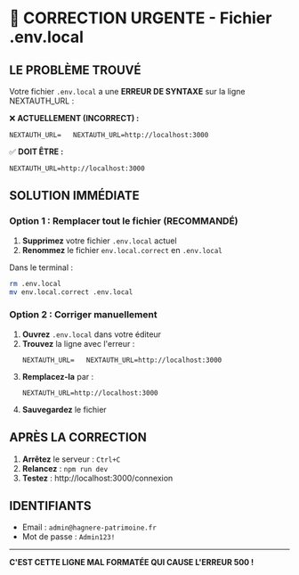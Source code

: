 # 🔴 CORRECTION URGENTE - Fichier .env.local

## LE PROBLÈME TROUVÉ

Votre fichier `.env.local` a une **ERREUR DE SYNTAXE** sur la ligne NEXTAUTH_URL :

❌ **ACTUELLEMENT (INCORRECT) :**
```
NEXTAUTH_URL=   NEXTAUTH_URL=http://localhost:3000
```

✅ **DOIT ÊTRE :**
```
NEXTAUTH_URL=http://localhost:3000
```

## SOLUTION IMMÉDIATE

### Option 1 : Remplacer tout le fichier (RECOMMANDÉ)

1. **Supprimez** votre fichier `.env.local` actuel
2. **Renommez** le fichier `env.local.correct` en `.env.local`

Dans le terminal :
```bash
rm .env.local
mv env.local.correct .env.local
```

### Option 2 : Corriger manuellement

1. **Ouvrez** `.env.local` dans votre éditeur
2. **Trouvez** la ligne avec l'erreur :
   ```
   NEXTAUTH_URL=   NEXTAUTH_URL=http://localhost:3000
   ```
3. **Remplacez-la** par :
   ```
   NEXTAUTH_URL=http://localhost:3000
   ```
4. **Sauvegardez** le fichier

## APRÈS LA CORRECTION

1. **Arrêtez** le serveur : `Ctrl+C`
2. **Relancez** : `npm run dev`
3. **Testez** : http://localhost:3000/connexion

## IDENTIFIANTS

- Email : `admin@hagnere-patrimoine.fr`
- Mot de passe : `Admin123!`

---

**C'EST CETTE LIGNE MAL FORMATÉE QUI CAUSE L'ERREUR 500 !**

